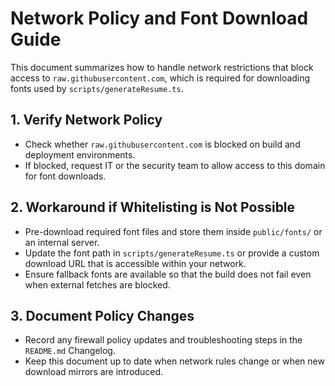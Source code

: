 # Network Policy and Font Download Guide

This document summarizes how to handle network restrictions that block access to `raw.githubusercontent.com`, which is required for downloading fonts used by `scripts/generateResume.ts`.

## 1. Verify Network Policy
- Check whether `raw.githubusercontent.com` is blocked on build and deployment environments.
- If blocked, request IT or the security team to allow access to this domain for font downloads.

## 2. Workaround if Whitelisting is Not Possible
- Pre-download required font files and store them inside `public/fonts/` or an internal server.
- Update the font path in `scripts/generateResume.ts` or provide a custom download URL that is accessible within your network.
- Ensure fallback fonts are available so that the build does not fail even when external fetches are blocked.

## 3. Document Policy Changes
- Record any firewall policy updates and troubleshooting steps in the `README.md` Changelog.
- Keep this document up to date when network rules change or when new download mirrors are introduced.
